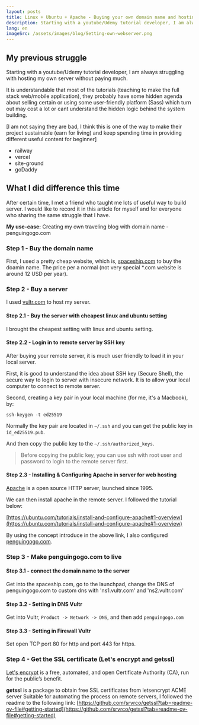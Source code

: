 ```yaml
---
layout: posts
title: Linux + Ubuntu + Apache - Buying your own domain name and hosting it in your own server 
description: Starting with a youtube/Udemy tutorial developer, I am always struggling with hosting my own server without paying much. 
lang: en
imageSrc: /assets/images/blog/Setting-own-webserver.png
---
```

## My previous struggle
Starting with a youtube/Udemy tutorial developer, I am always struggling with hosting my own server without paying much. 

It is understandable that most of the tutorials (teaching to make the full stack web/mobile application), they probably have some hidden agenda about selling certain or using some user-friendly platform (Sass) which turn out may cost a lot or cant understand the hidden logic behind the system building.

[I am not saying they are bad, I think this is one of the way to make their project sustainable (earn for living) and keep spending time in providing different useful content for beginner]

- railway
- vercel
- site-ground
- goDaddy

## What I did difference this time
After certain time, I met a friend who taught me lots of useful way to build server. I would like to record it in this article for myself and for everyone who sharing the same struggle that I have.

**My use-case:** Creating my own traveling blog with domain name - penguingogo.com

### Step 1 - Buy the domain name

First, I used a pretty cheap website, which is, [spaceship.com](spaceship.com) to buy the doamin name. 
The price per a normal (not very special *.com website is around 12 USD per year).

### Step 2 - Buy a server 

I used [vultr.com](vultr.com) to host my server. 

#### Step 2.1 - Buy the server with cheapest linux and ubuntu setting

I brought the cheapest setting with linux and ubuntu setting.

#### Step 2.2 - Login in to remote server by SSH key

After buying your remote server, it is much user friendly to load it in your local server.

First, it is good to understand the idea about SSH key (Secure Shell), the secure way to login to server with insecure network.
It is to allow your local computer to connect to remote server.

Second, creating a key pair in your local machine (for me, it's a Macbook), by:

```
ssh-keygen -t ed25519
```

Normally the key pair are located in ```~/.ssh``` and you can get the public key in ```id_ed25519.pub```.

And then copy the public key to the ``~/.ssh/authorized_keys``.

> Before copying the public key, you can use ssh with root user and password to login to the remote server first.

#### Step 2.3 - Installing & Configuring Apache in server for web hosting

[Apache](https://httpd.apache.org/) is a open source HTTP server, launched since 1995.

We can then install apache in the remote server. I followed the tutorial below:

[https://ubuntu.com/tutorials/install-and-configure-apache#1-overview](https://ubuntu.com/tutorials/install-and-configure-apache#1-overview)

By using the concept introduce in the above link, I also configured [penguingogo.com](penguingogo.com).


### Step 3 - Make penguingogo.com to live
#### Step 3.1 - connect the domain name to the server 
Get into the spaceship.com, go to the launchpad, change the DNS of penguingogo.com to custom dns with 'ns1.vultr.com' and 'ns2.vultr.com' 

#### Step 3.2 - Setting in DNS Vultr
Get into Vultr, ``Product -> Network -> DNS``, and then add ``penguingogo.com``



#### Step 3.3 - Setting in Firewall Vultr

Set open TCP port 80 for http and port 443 for https.


### Step 4 - Get the SSL certificate (Let's encrypt and getssl)

[Let's encrypt](https://letsencrypt.org/) is a free, automated, and open Certificate Authority (CA), run for the public’s benefit.

**getssl** is a package to obtain free SSL certificates from letsencrypt ACME server Suitable for automating the process on remote servers, I followed the readme to the following link:
[https://github.com/srvrco/getssl?tab=readme-ov-file#getting-started](https://github.com/srvrco/getssl?tab=readme-ov-file#getting-started)

